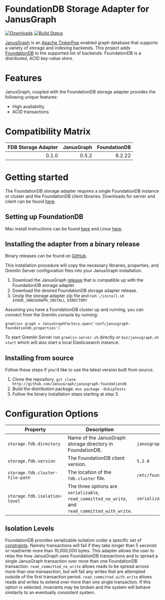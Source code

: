 # FoundationDB Storage Adapter for JanusGraph

[![Downloads][downloads-shield]][downloads-link]
[![Build Status][travis-shield]][travis-link]

[travis-shield]: https://travis-ci.org/JanusGraph/janusgraph-foundationdb.svg?branch=master
[travis-link]: https://travis-ci.org/JanusGraph/janusgraph-foundationdb
[downloads-shield]: https://img.shields.io/github/downloads/JanusGraph/janusgraph-foundationdb/total.svg
[downloads-link]: https://github.com/JanusGraph/janusgraph-foundationdb/releases

[JanusGraph](http://janusgraph.org) is an [Apache TinkerPop](http://tinkerpop.apache.org) enabled graph database that supports a variety of storage and indexing backends. This project adds [FoundationDB](http://foundationdb.org) to the supported list of backends. FoundationDB is a distributed, ACID key-value store.

# Features

JanusGraph, coupled with the FoundationDB storage adapter provides the following unique features:

* High availability
* ACID transactions

# Compatibility Matrix

|FDB Storage Adapter|JanusGraph|FoundationDB|
|-:|-:|-:|
|0.1.0|0.5.2|6.2.22|

# Getting started

The FoundationDB storage adapter requires a single FoundationDB instance or cluster and the FoundationDB client libraries. Downloads for server and client can be found [here](https://apple.github.io/foundationdb/downloads.html).

## Setting up FoundationDB

Mac install instructions can be found [here](https://apple.github.io/foundationdb/getting-started-mac.html) and Linux [here](https://apple.github.io/foundationdb/getting-started-linux.html).

## Installing the adapter from a binary release
Binary releases can be found on [GitHub](http://github.com/JanusGraph/janusgraph-foundationdb/releases).

This installation procedure will copy the necessary libraries, properties, and Gremlin Server configuration files into your JanusGraph installation.

1. Download the JanusGraph [release](https://github.com/JanusGraph/janusgraph/releases) that is compatible up with the FoundationDB storage adapter.
2. Download the desired FoundationDB storage adapter release.
3. Unzip the storage adapter zip file and run `./install.sh $YOUR_JANUSGRAPH_INSTALL_DIRECTORY`

Assuming you have a FoundationDB cluster up and running, you can connect from the Gremlin console by running:

`gremlin> graph = JanusGraphFactory.open('conf/janusgraph-foundationdb.properties')`

To start Gremlin Server run `gremlin-server.sh` directly or `bin/janusgraph.sh start` which will also start a local Elasticsearch instance.

## Installing from source

Follow these steps if you'd like to use the latest version built from source.
1. Clone the repository.
    `git clone http://github.com/JanusGraph/janusgraph-foundationdb`
2. Build the distribution package.
    `mvn package -DskipTests`
3. Follow the binary installation steps starting at step 3.

# Configuration Options

|Property|Description|Default|
|-|-|-|
|`storage.fdb.directory`|Name of the JanusGraph storage directory in FoundationDB.|`janusgraph`|
|`storage.fdb.version`|The FoundationDB client version.|`5.2.0`|
|`storage.fdb.cluster-file-path`|The location of the `fdb.cluster` file.|`/etc/foundationdb/fdb.cluster`|
|`storage.fdb.isolation-level`|The three options are `serializable`, `read_committed_no_write`, and `read_committed_with_write`.|`serializable`|

## Isolation Levels
FoundationDB provides serializable isolation under a specific set of [constraints](https://apple.github.io/foundationdb/known-limitations.html#current-limitations). Namely transactions will fail if they take longer than 5 seconds or read/write more than 10,000,000 bytes. This adapter allows the user to relax the how JanusGraph uses FoundationDB transactions and to spread a single JanusGraph transaction over more than one FoundationDB transaction. `read_committed_no_write` allows reads to be spread across more than one transasction, but will fail any writes that are attempted outside of the first transaction period. `read_committed_with_write` allows reads and writes to extend over more than one single transaction. If this option is selected, invariants may be broken and the system will behave similarily to an eventually consistent system.
